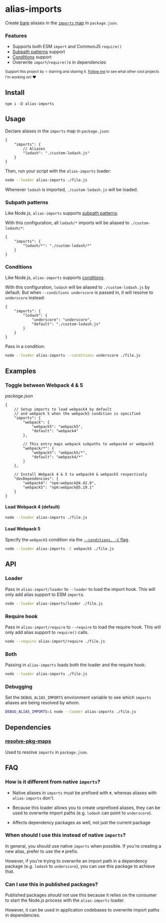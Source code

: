 # alias-imports

Create [bare](https://2ality.com/2022/01/esm-specifiers.html#:~:text=same%20code%20base.-,bare%20specifiers,-are%20paths%20%28without) aliases in the [`imports` map](https://nodejs.org/api/packages.html#imports) in `package.json`.

### Features
- Supports both ESM `import` and CommonJS `require()`
- [Subpath patterns](https://nodejs.org/api/packages.html#subpath-patterns) support
- [Conditions](https://nodejs.org/api/packages.html#resolving-user-conditions) support
- Overwrite `import`/`require()`s in dependencies

<sub>Support this project by ⭐️ starring and sharing it. [Follow me](https://github.com/privatenumber) to see what other cool projects I'm working on! ❤️</sub>

## Install
```
npm i -D alias-imports
```

## Usage

Declare aliases in the `imports` map in `package.json`:

```json5
{
    "imports": {
        // Aliases
        "lodash": "./custom-lodash.js"
    }
}
```

Then, run your script with the `alias-imports` loader:
```sh
node --loader alias-imports ./file.js
```

Whenever `lodash` is imported, `./custom-lodash.js` will be loaded.

### Subpath patterns
Like Node.js, `alias-imports` supports [subpath patterns](https://nodejs.org/api/packages.html#subpath-patterns).

With this configuration, all `lodash/*` imports will be aliased to `./custom-lodash/*`:

```json5
{
    "imports": {
        "lodash/*": "./custom-lodash/*"
    }
}
```


### Conditions
Like Node.js, `alias-imports` supports [conditions](https://nodejs.org/api/packages.html#resolving-user-conditions).

With this configuration, `lodash` will be aliased to `./custom-lodash.js` by default. But when `--conditions underscore` is passed in, it will resolve to `underscore` instead:

```json5
{
    "imports": {
        "lodash": {
            "underscore": "underscore",
            "default": "./custom-lodash.js"
        }
    }
}
```

Pass in a condition:
```sh
node --loader alias-imports --conditions underscore ./file.js
```

## Examples

### Toggle between Webpack 4 & 5

_package.json_
```json5
{
    // Setup imports to load webpack4 by default
    // and webpack 5 when the webpack5 condition is specified
    "imports": {
        "webpack": {
            "webpack5": "webpack5",
            "default": "webpack4"
        },

        // This entry maps webpack subpaths to webpack4 or webpack5
        "webpack/*": {
            "webpack5": "webpack5/*",
            "default": "webpack4/*"
        }
    },

    // Install Webpack 4 & 5 to webpack4 & webpack5 respectively
    "devDependencies": {
        "webpack4": "npm:webpack@4.42.0",
        "webpack5": "npm:webpack@5.10.1"
    }
}
```

#### Load Webpack 4 (default)
```sh
node --loader alias-imports ./file.js
```

#### Load Webpack 5
Specify the `webpack5` condition via the [`--conditions, -C` flag](https://nodejs.org/api/cli.html#-ccondition---conditionscondition).
```sh
node --loader alias-imports -C webpack5 ./file.js
```

## API

### Loader

Pass in `alias-import/loader` to `--loader` to load the import hook. This will only add alias support to ESM `import`s.


```sh
node --loader alias-imports/loader ./file.js
```

### Require hook

Pass in `alias-import/require` to `--require` to load the require hook. This will only add alias support to `require()` calls.

```sh
node --require alias-import/require ./file.js
```

### Both

Passing in `alias-imports` loads both the loader and the require hook:

```sh
node --loader alias-imports ./file.js
```

### Debugging
Set the `DEBUG_ALIAS_IMPORTS` environment variable to see which `imports` aliases are being resolved by whom.

```sh
DEBUG_ALIAS_IMPORTS=1 node --loader alias-imports ./file.js
```

## Dependencies

### [resolve-pkg-maps](https://github.com/privatenumber/resolve-pkg-maps)
Used to resolve `imports` in `package.json`.


## FAQ

### How is it different from native `imports`?

- Native aliases in `imports` must be prefixed with `#`, whereas aliases with `alias-imports` don't.

- Because this loader allows you to create unprefixed aliases, they can be used to overwrite import paths (e.g. `lodash` can point to `underscore`).

- Affects dependency packages as well, not just the current package

### When should I use this instead of native `imports`?
In general, you should use native `imports` when possible. If you're creating a new alias, prefer to use the `#` prefix.

However, if you're trying to overwrite an import path in a dependency package (e.g. `lodash` to `underscore`), you can use this package to achieve that.

### Can I use this in published packages?

Published packages _should not_ use this because it relies on the consumer to start the Node.js process with the `alias-imports` loader.

However, it can be used in application codebases to overwrite import paths in dependencies.

